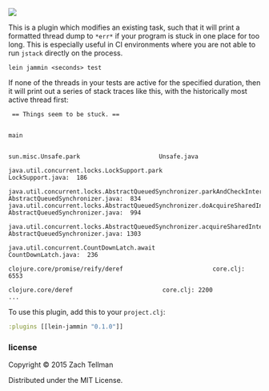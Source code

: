 ![](docs/logjammin.gif)

This is a plugin which modifies an existing task, such that it will print a formatted thread dump to `*err*` if your program is stuck in one place for too long.  This is especially useful in CI environments where you are not able to run `jstack` directly on the process.

```
lein jammin <seconds> test
```

If none of the threads in your tests are active for the specified duration, then it will print out a series of stack traces like this, with the historically most active thread first:

```
 == Things seem to be stuck. ==


main

                                                              sun.misc.Unsafe.park                      Unsafe.java
                                       java.util.concurrent.locks.LockSupport.park                 LockSupport.java:  186
       java.util.concurrent.locks.AbstractQueuedSynchronizer.parkAndCheckInterrupt  AbstractQueuedSynchronizer.java:  834
java.util.concurrent.locks.AbstractQueuedSynchronizer.doAcquireSharedInterruptibly  AbstractQueuedSynchronizer.java:  994
  java.util.concurrent.locks.AbstractQueuedSynchronizer.acquireSharedInterruptibly  AbstractQueuedSynchronizer.java: 1303
                                         java.util.concurrent.CountDownLatch.await              CountDownLatch.java:  236
                                                  clojure.core/promise/reify/deref                         core.clj: 6553
                                                                clojure.core/deref                         core.clj: 2200
...
```

To use this plugin, add this to your `project.clj`:


```clj
:plugins [[lein-jammin "0.1.0"]]
```

### license

Copyright © 2015 Zach Tellman

Distributed under the MIT License.
